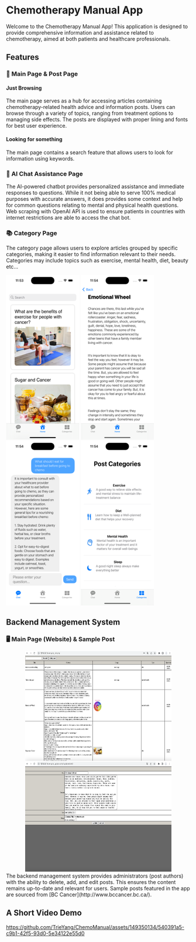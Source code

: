 # Chemotherapy Manual App

Welcome to the Chemotherapy Manual App! This application is designed to provide comprehensive information and assistance related to chemotherapy, aimed at both patients and healthcare professionals.

## Features

### 📱 Main Page & Post Page
#### Just Browsing
The main page serves as a hub for accessing articles containing chemotherapy-related health advice and information posts. Users can browse through a variety of topics, ranging from treatment options to managing side effects. The posts are displayed with proper lining and fonts for best user experience.
#### Looking for something
The main page contains a search feature that allows users to look for information using keywords.

### 💬 AI Chat Assistance Page
The AI-powered chatbot provides personalized assistance and immediate responses to questions. While it not being able to serve 100% medical purposes with accurate answers, it does provides some context and help for common questions relating to mental and physical health questions. Web scraping with OpenAI API is used to ensure patients in countries with internet restrictions are able to access the chat bot.

### 📚 Category Page
The category page allows users to explore articles grouped by specific categories, making it easier to find information relevant to their needs. Categories may include topics such as exercise, mental health, diet, beauty etc...

<div align="left">
  <img src="Images/mainPage.png" width="200" height="450" alt="Main Page">
  <img src="Images/post.png" width="200" height="450" alt="AI Chat Assistance Page">
  <img src="Images/aiChat.png" width="200" height="450" alt="AI Chat Assistance Page">
  <img src="Images/Categories.png" width="200" height="450" alt="Category Page">
</div>

## Backend Management System

### 🖥️ Main Page (Website) & Sample Post
<div align="center">
  <img src="Images/mainPageWebsite.png" width="400" height="300" alt="Main Page (Website)">
  <img src="Images/edit.png" width="400" height="300" alt="Sample Post">
</div>
The backend management system provides administrators (post authors) with the ability to delete, add, and edit posts. This ensures the content remains up-to-date and relevant for users. Sample posts featured in the app are sourced from [BC Cancer](http://www.bccancer.bc.ca/).

## A Short Video Demo

https://github.com/TrieYang/ChemoManual/assets/149350134/540391a5-c9b1-42f5-93d0-5e34122e55d0



